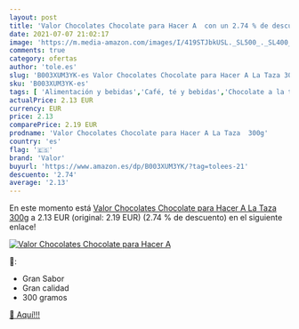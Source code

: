 ```yaml
---
layout: post
title: 'Valor Chocolates Chocolate para Hacer A  con un 2.74 % de descuento'
date: 2021-07-07 21:02:17
image: 'https://m.media-amazon.com/images/I/419STJbkUSL._SL500_._SL400_.jpg'
comments: true
category: ofertas
author: 'tole.es'
slug: 'B003XUM3YK-es Valor Chocolates Chocolate para Hacer A La Taza 300g'
sku: 'B003XUM3YK-es'
tags: [ 'Alimentación y bebidas','Café, té y bebidas','Chocolate a la taza','Chocolate caliente y bebidas malteadas','chocolate','valor', ]
actualPrice: 2.13 EUR
currency: EUR
price: 2.13
comparePrice: 2.19 EUR
prodname: 'Valor Chocolates Chocolate para Hacer A La Taza  300g'
country: 'es'
flag: '🇪🇸'
brand: 'Valor'
buyurl: 'https://www.amazon.es/dp/B003XUM3YK/?tag=tolees-21'
descuento: '2.74'
average: '2.13'
---
```


En este momento está [Valor Chocolates Chocolate para Hacer A La Taza  300g](https://www.amazon.es/dp/B003XUM3YK/?tag=tolees-21) a 2.13 EUR (original: 2.19 EUR) (2.74 %  de descuento) en el siguiente enlace!

[![Valor Chocolates Chocolate para Hacer A ](https://m.media-amazon.com/images/I/419STJbkUSL._SL500_._SL400_.jpg)](https://www.amazon.es/dp/B003XUM3YK/?tag=tolees-21)

🔎:

- Gran Sabor
- Gran calidad
- 300 gramos

[🛒 Aquí!!!](https://www.amazon.es/dp/B003XUM3YK/?tag=tolees-21)
